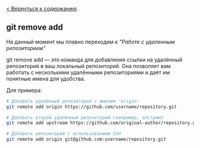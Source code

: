 [< Вернуться к содержанию](readme.md)
## git remove add

На данный момент мы плавно переходим к *"Работе с удаленным репозиторием"*

git remove add — это команда для добавления ссылки на удалённый репозиторий в ваш локальный репозиторий. Она позволяет вам работать с несколькими удалёнными репозиториями и даёт им понятные имена для удобства.

Для примера:

```bash
# Добавить удалённый репозиторий с именем 'origin'
git remote add origin https://github.com/username/repository.git

# Добавить второй удалённый репозиторий (например, апстрим)
git remote add upstream https://github.com/original-author/repository.git

# Добавить репозиторий с использованием SSH
git remote add origin git@github.com:username/repository.git